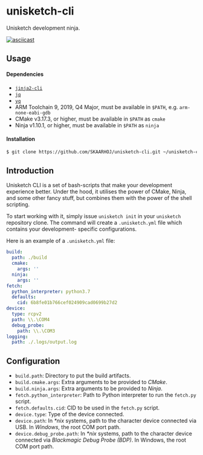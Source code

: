 # unisketch-cli

Unisketch development ninja.

[![asciicast](https://asciinema.org/a/ZQbl4kze91YdZr6moz26In3vE.svg)](https://asciinema.org/a/ZQbl4kze91YdZr6moz26In3vE?speed=2&cols=80&rows=120&loop=true&autoplay=true&t=3)

## Usage

#### Dependencies

- [`jinja2-cli`](https://github.com/mattrobenolt/jinja2-cli)
- [`jq`](https://stedolan.github.io/jq/)
- [`yq`](https://github.com/mikefarah/yq)
- ARM Toolchain 9, 2019, Q4 Major, must be available in `$PATH`, e.g. `arm-none-eabi-gdb`
- CMake v3.17.3, or higher, must be available in `$PATH` as `cmake`
- Ninja v1.10.1, or higher, must be available in `$PATH` as `ninja`

#### Installation

```sh
$ git clone https://github.com/SKAARHOJ/unisketch-cli.git ~/unisketch-cli && sh ~/unisketch-cli/tools/install.sh
```

## Introduction

Unisketch CLI is a set of bash-scripts that make your development experience better.
Under the hood, it utilises the power of CMake, Ninja, and some other fancy stuff,
but combines them with the power of the shell scripting.

To start working with it, simply issue `unisketch init` in your `unisketch` repository
clone. The command will create a `.unisketch.yml` file which contains your development-
specific configurations.

Here is an example of a `.unisketch.yml` file:

```yml
build:
  path: ./build
  cmake:
    args: ''
  ninja:
    args: ''
fetch:
  python_interpreter: python3.7
  defaults: 
    cid: 6b8fe01b766cef024909cad0699b27d2
device:
  type: rcpv2
  path: \\.\COM4
  debug_probe:
    path: \\.\COM3
logging:
  path: ./.logs/output.log
```

## Configuration

- `build.path`: Directory to put the build artifacts.
- `build.cmake.args`: Extra arguments to be provided to *CMake*.
- `build.ninja.args`: Extra arguments to be provided to *Ninja*.
- `fetch.python_interpreter`: Path to Python interpreter to run the `fetch.py` script.
- `fetch.defaults.cid`: CID to be used in the `fetch.py` script.
- `device.type`: Type of the device connected.
- `device.path`: In *\*nix* systems, path to the character device connected via USB. In *Windows*, the root COM port path.
- `device.debug_probe.path`: In *\*nix* systems, path to the character device connected via *Blackmagic Debug Probe (BDP)*. In Windows, the root COM port path.